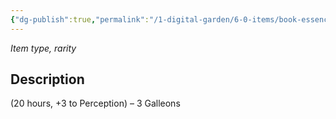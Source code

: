 ```yaml
---
{"dg-publish":true,"permalink":"/1-digital-garden/6-0-items/book-essence-of-the-arcane/","tags":["#item","#mundane","#book"]}
---
```


*Item type, rarity*

## Description

(20 hours, +3 to Perception) – 3 Galleons